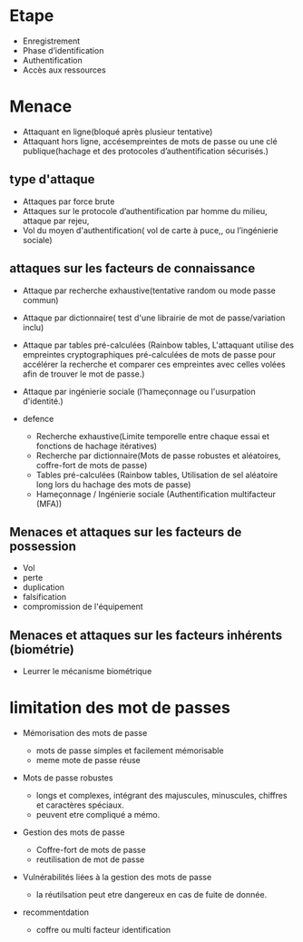# Etape
- Enregistrement
- Phase d’identification
- Authentification
- Accès aux ressources

# Menace

- Attaquant en ligne(bloqué après plusieur tentative)
- Attaquant hors ligne, accésempreintes de mots de passe ou une clé publique(hachage et des protocoles d’authentification sécurisés.)

## type d'attaque
- Attaques par force brute
- Attaques sur le protocole d’authentification par homme du milieu, attaque par rejeu,
- Vol du moyen d'authentification( vol de carte à puce,, ou l’ingénierie sociale)

## attaques sur les facteurs de connaissance

- Attaque par recherche exhaustive(tentative random ou mode passe commun)
- Attaque par dictionnaire( test d'une librairie de mot de passe/variation inclu)
- Attaque par tables pré-calculées (Rainbow tables, L'attaquant utilise des empreintes cryptographiques pré-calculées de mots de passe pour accélérer la recherche et comparer ces empreintes avec celles volées afin de trouver le mot de passe.)
- Attaque par ingénierie sociale (l’hameçonnage ou l'usurpation d'identité.)

- defence
    - Recherche exhaustive(Limite temporelle entre chaque essai et fonctions de hachage itératives)
    - Recherche par dictionnaire(Mots de passe robustes et aléatoires, coffre-fort de mots de passe)
    - Tables pré-calculées (Rainbow tables, Utilisation de sel aléatoire long lors du hachage des mots de passe)
    - Hameçonnage / Ingénierie sociale (Authentification multifacteur (MFA))

## Menaces et attaques sur les facteurs de possession
- Vol
- perte
- duplication
- falsification
- compromission de l'équipement

## Menaces et attaques sur les facteurs inhérents (biométrie)
- Leurrer le mécanisme biométrique

# limitation des mot de passes
- Mémorisation des mots de passe
    - mots de passe simples et facilement mémorisable
    - meme mote de passe réuse

- Mots de passe robustes
    - longs et complexes, intégrant des majuscules, minuscules, chiffres et caractères spéciaux.
    - peuvent etre compliqué a mémo.

- Gestion des mots de passe
    - Coffre-fort de mots de passe
    - reutilisation de mot de passe

- Vulnérabilités liées à la gestion des mots de passe
    - la réutilsation peut etre dangereux en cas de fuite de donnée.

- recommentdation
    - coffre ou multi facteur identification